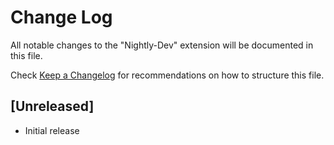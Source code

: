 # Change Log

All notable changes to the "Nightly-Dev" extension will be documented in this file.

Check [Keep a Changelog](http://keepachangelog.com/) for recommendations on how to structure this file.

## [Unreleased]

- Initial release
